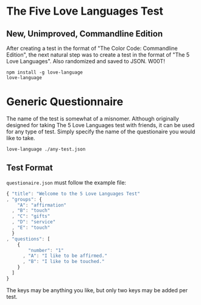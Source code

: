 The Five Love Languages Test
===

New, Unimproved, Commandline Edition
---

After creating a test in the format of "The Color Code: Commandline Edition",
the next natural step was to create a test in the format of "The 5 Love Languages".
Also randomized and saved to JSON. W00T!

    npm install -g love-language
    love-language

Generic Questionnaire
===

The name of the test is somewhat of a misnomer.
Although originally designed for taking The 5 Love Languages test with friends,
it can be used for any type of test.
Simply specify the name of the questionaire you would like to take.

    love-language ./any-test.json

Test Format
---

`questionaire.json` must follow the example file:

```javascript
{ "title": "Welcome to the 5 Love Languages Test"
, "groups": {
    "A": "affirmation"
  , "B": "touch"
  , "C": "gifts"
  , "D": "service"
  , "E": "touch"
  }
, "questions": [
    {
        "number": "1"
      , "A": "I like to be affirmed."
      , "B": "I like to be touched."
    }
  ]
}
```

The keys may be anything you like, but only two keys may be added per test.
